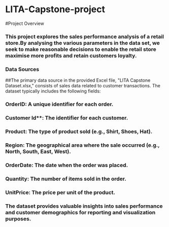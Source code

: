 # LITA-Capstone-project
#Project Overview 
### This project explores the sales performance analysis of a retail store.By analysing the various parameters in the data set, we seek to make reasonable decisions to enable the retail store maximise more profits and retain customers loyalty.

### Data Sources 
##The primary data source in the provided Excel file, "LITA Capstone Dataset.xlsx," consists of sales data related to customer transactions. The dataset typically includes the following fields:

### OrderID: A unique identifier for each order.
### Customer Id**: The identifier for each customer.
### Product: The type of product sold (e.g., Shirt, Shoes, Hat).
### Region: The geographical area where the sale occurred (e.g., North, South, East, West).
### OrderDate: The date when the order was placed.
### Quantity: The number of items sold in the order.
### UnitPrice: The price per unit of the product.
### The dataset provides valuable insights into sales performance and customer demographics for reporting and visualization purposes.
